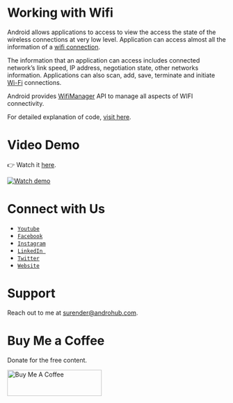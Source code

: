 # Working with Wifi
Android allows applications to access to view the access the state of the wireless connections at very low level. Application can access almost all the information of a [wifi connection](http://developer.android.com/intl/ru/guide/topics/connectivity/wifip2p.html).

The information that an application can access includes connected network’s link speed, IP address, negotiation state, other networks information. Applications can also scan, add, save, terminate and initiate [Wi-Fi](http://developer.android.com/intl/ru/reference/android/net/wifi/package-summary.html) connections.

Android provides [WifiManager](http://developer.android.com/intl/ru/reference/android/net/wifi/WifiManager.html) API to manage all aspects of WIFI connectivity.

For detailed explanation of code, [visit here](http://www.androhub.com/android-wifi/).

# Video Demo
👉 Watch it <a href="https://youtu.be/yLBHASmUpvo">here</a>.
<br>

[![Watch demo](http://i3.ytimg.com/vi/yLBHASmUpvo/hqdefault.jpg)](https://youtu.be/yLBHASmUpvo)

# Connect with Us
- <a href="https://www.youtube.com/channel/@Androhub" target="_blank">`Youtube`</a>
- <a href="https://www.facebook.com/androhubtutorial/" target="_blank">`Facebook`</a>
- <a href="https://www.instagram.com/androhub_tutorial" target="_blank">`Instagram`</a>
- <a href="https://www.linkedin.com/in/surender-kumar-681472a8?originalSubdomain=in" target="_blank">`LinkedIn `</a>
- <a href="https://twitter.com/sonusurender0/" target="_blank">`Twitter`</a>
- <a href="http://www.androhub.com/" target="_blank">`Website`</a>

# Support
Reach out to me at surender@androhub.com.

# Buy Me a Coffee
Donate for the free content.

<a href="https://www.buymeacoffee.com/androhub" target="_blank"><img src="https://cdn.buymeacoffee.com/buttons/v2/default-yellow.png" alt="Buy Me A Coffee" style="height: 60px !important;width: 217px !important;" ></a>
